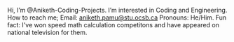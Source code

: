 Hi, I’m @Aniketh-Coding-Projects.
I’m interested in Coding and Engineering.
How to reach me; Email: aniketh.pamu@stu.ocsb.ca
Pronouns: He/Him.
Fun fact: I've won speed math calculation competitons and have appeared on national television for them.
